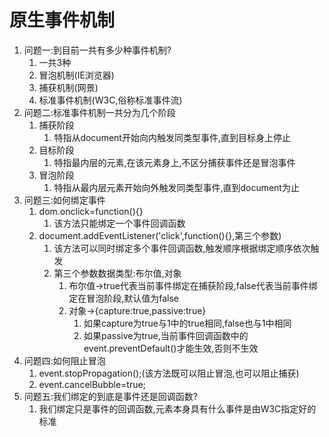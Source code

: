 # 原生事件机制

1. 问题一:到目前一共有多少种事件机制?
   1. 一共3种
   2. 冒泡机制(IE浏览器)
   3. 捕获机制(网景)
   4. 标准事件机制(W3C,俗称标准事件流)
2. 问题二:标准事件机制一共分为几个阶段
   1. 捕获阶段
      1. 特指从document开始向内触发同类型事件,直到目标身上停止
   2. 目标阶段
      1. 特指最内层的元素,在该元素身上,不区分捕获事件还是冒泡事件
   3. 冒泡阶段
      1. 特指从最内层元素开始向外触发同类型事件,直到document为止
3. 问题三:如何绑定事件
   1. dom.onclick=function(){}
      1. 该方法只能绑定一个事件回调函数
   2. document.addEventListener('click',function(){},第三个参数)
      1. 该方法可以同时绑定多个事件回调函数,触发顺序根据绑定顺序依次触发
      2. 第三个参数数据类型:布尔值,对象
         1. 布尔值->true代表当前事件绑定在捕获阶段,false代表当前事件绑定在冒泡阶段,默认值为false
         2. 对象->{capture:true,passive:true}
            1. 如果capture为true与1中的true相同,false也与1中相同
            2. 如果passive为true,当前事件回调函数中的event.preventDefault()才能生效,否则不生效
4. 问题四:如何阻止冒泡
   1. event.stopPropagation();(该方法既可以阻止冒泡,也可以阻止捕获)
   2. event.cancelBubble=true;
5. 问题五:我们绑定的到底是事件还是回调函数?
   1. 我们绑定只是事件的回调函数,元素本身具有什么事件是由W3C指定好的标准

